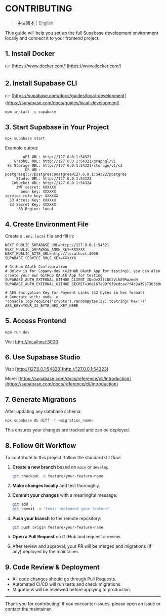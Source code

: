 # CONTRIBUTING

> [中文版本](https://github.com/Copanies/Copany/blob/main/CONTRIBUTING.zh.md) | English

This guide will help you set up the full Supabase development environment locally and connect it to your frontend project.

## 1. Install Docker

👉 [https://www.docker.com/](https://www.docker.com/)

## 2. Install Supabase CLI

👉 [https://supabase.com/docs/guides/local-development](https://supabase.com/docs/guides/local-development)

```bash
npm install -g supabase
```

## 3. Start Supabase in Your Project

```bash
npx supabase start
```

Example output:

```
        API URL: http://127.0.0.1:54321
    GraphQL URL: http://127.0.0.1:54321/graphql/v1
 S3 Storage URL: http://127.0.0.1:54321/storage/v1/s3
         DB URL: postgresql://postgres:postgres@127.0.0.1:54322/postgres
     Studio URL: http://127.0.0.1:54323
   Inbucket URL: http://127.0.0.1:54324
     JWT secret: XXXXXX
       anon key: XXXXXX
service_role key: XXXXXX
  S3 Access Key: XXXXXX
  S3 Secret Key: XXXXXX
      S3 Region: local
```

## 4. Create Environment File

Create a `.env.local` file and fill in:

```env
NEXT_PUBLIC_SUPABASE_URL=http://127.0.0.1:54321
NEXT_PUBLIC_SUPABASE_ANON_KEY=XXXXXX
NEXT_PUBLIC_SITE_URL=http://localhost:3000
SUPABASE_SERVICE_ROLE_KEY=XXXXXX

# GitHub OAuth Configuration
# Below is for Copany-dev (GitHub OAuth App for testing), you can also create your own GitHub OAuth App for testing
SUPABASE_AUTH_EXTERNAL_GITHUB_CLIENT_ID=Ov23liDG2Vih89RwzedN
SUPABASE_AUTH_EXTERNAL_GITHUB_SECRET=36e167a99f9f9cdcae7f4c9a3937303b9de221dd

# AES Encryption Key for Payment Links (32 bytes in hex format)
# Generate with: node -e "console.log(require('crypto').randomBytes(32).toString('hex'))"
AES_KEY=YOUR_32_BYTE_HEX_KEY_HERE
```

## 5. Access Frontend

```bash
npm run dev
```

Visit [http://localhost:3000](http://localhost:3000)

## 6. Use Supabase Studio

Visit [http://127.0.0.1:54323](http://127.0.0.1:54323)

More: [https://supabase.com/docs/reference/cli/introduction](https://supabase.com/docs/reference/cli/introduction)

## 7. Generate Migrations

After updating any database schema:

```bash
npx supabase db diff -f <migration_name>
```

This ensures your changes are tracked and can be deployed.

## 8. Follow Git Workflow

To contribute to this project, follow the standard Git flow:

1. **Create a new branch** based on `main` or `develop`:

   ```bash
   git checkout -b feature/your-feature-name
   ```

2. **Make changes locally** and test thoroughly.

3. **Commit your changes** with a meaningful message:

   ```bash
   git add .
   git commit -m "feat: implement your feature"
   ```

4. **Push your branch** to the remote repository:

   ```bash
   git push origin feature/your-feature-name
   ```

5. **Open a Pull Request** on GitHub and request a review.

6. After review and approval, your PR will be merged and migrations (if any) deployed by the maintainer.

## 9. Code Review & Deployment

- All code changes should go through Pull Requests.
- Automated CI/CD will run tests and check migrations.
- Migrations will be reviewed before applying to production.

---

Thank you for contributing! If you encounter issues, please open an issue or contact the maintainer.

